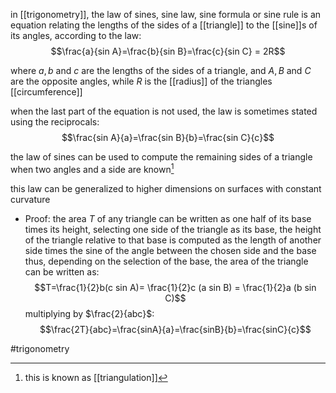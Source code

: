 in [[trigonometry]], the law of sines, sine law, sine formula or sine rule is an equation relating the lengths of the sides of a [[triangle]] to the [[sine]]s of its angles, according to the law:
$$\frac{a}{sin A}=\frac{b}{sin B}=\frac{c}{sin C} = 2R$$

where $a,b$ and $c$ are the lengths of the sides of a triangle, and $A,B$ and $C$ are the opposite angles, while $R$ is the [[radius]] of the triangles [[circumference]]

when the last part of the equation is not used, the law is sometimes stated using the reciprocals:
$$\frac{sin A}{a}=\frac{sin B}{b}=\frac{sin C}{c}$$

the law of sines can be used to compute the remaining sides of a triangle when two angles and a side are known[^1]

this law can be generalized to higher dimensions on surfaces with constant curvature


- Proof:
	the area $T$ of any triangle can be written as one half of its base times its height, selecting one side of the triangle as its base, the height of the triangle relative to that base is computed as the length of another side times the sine of the angle between the chosen side and the base
	thus, depending on the selection of the base, the area of the triangle can be written as:
	$$T=\frac{1}{2}b(c sin A)= \frac{1}{2}c (a sin B) = \frac{1}{2}a (b sin C)$$
	multiplying by $\frac{2}{abc}$:
	$$\frac{2T}{abc}=\frac{sinA}{a}=\frac{sinB}{b}=\frac{sinC}{c}$$


[^1]: this is known as [[triangulation]]

#trigonometry 